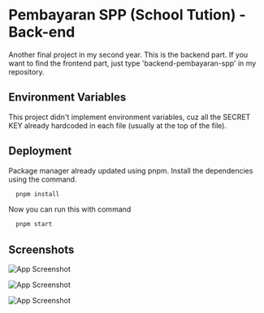
# Pembayaran SPP (School Tution) - Back-end

Another final project in my second year. This is the backend part. If you want to find the frontend part, just type 'backend-pembayaran-spp' in my repository.
## Environment Variables

This project didn't implement environment variables, cuz all the SECRET KEY already hardcoded in each file (usually at the top of the file). 


## Deployment
Package manager already updated using pnpm. Install the dependencies using the command.

```bash
  pnpm install
```

Now you can run this with command

```bash
  pnpm start
```

## Screenshots

![App Screenshot](https://drive.google.com/uc?export=view&id=1Mq9_6G_dmewp6XtcVyFrM_U1oYZB_H-Y)

![App Screenshot](https://drive.google.com/uc?export=view&id=1PIf7XjIfkwUXIb6e6JWnFeix1-F7Z2nc)

![App Screenshot](https://drive.google.com/uc?export=view&id=1ahrpOL8SZlZECkxYepFTqLmd_VJ6qe1I)
